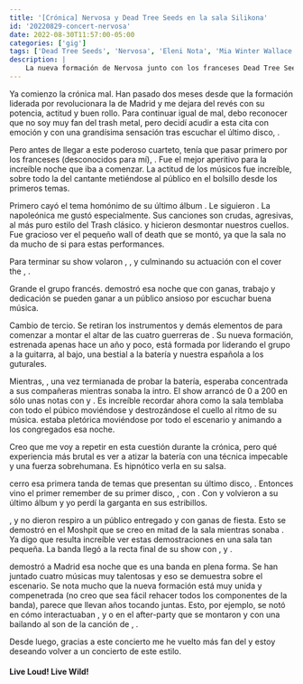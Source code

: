 ```yaml
---
title: '[Crónica] Nervosa y Dead Tree Seeds en la sala Silikona'
id: '20220829-concert-nervosa'
date: 2022-08-30T11:57:00-05:00
categories: ['gig']
tags: ['Dead Tree Seeds', 'Nervosa', 'Eleni Nota', 'Mia Winter Wallace', 'Prika Amaral', 'Diva Satánica', 'Push the Button', 'Perpetual Chaos']
description: |
    La nueva formación de Nervosa junto con los franceses Dead Tree Seeds, reventaron la sala Silikona el pasado 26 de Junio
---
```

Ya comienzo la crónica mal. Han pasado dos meses desde que la formación liderada por <important text="Prika Amaral" /> revolucionara la <important text="sala Silikona" /> de Madrid y me dejara del revés con su potencia, actitud y buen rollo. Para continuar igual de mal, debo reconocer que no soy muy fan del trash metal, pero decidí acudir a esta cita con emoción y con una grandísima sensación tras escuchar el último disco, <important text="Perpetual Chaos" />.

Pero antes de llegar a este poderoso cuarteto, tenía que pasar primero por los franceses (desconocidos para mí), <important text="Dead Tree Seeds" />. Fue el mejor aperitivo para la increíble noche que iba a comenzar. La actitud de los músicos fue increíble, sobre todo la del cantante <important text="Frank Vortrex" /> metiéndose al público en el bolsillo desde los primeros temas.

<post-image
    source="20220829-concert-nervosa/Nervosa_DeadTreeSeeds-05"
    title="Dead Tree Seeds"
/>

Primero cayó el tema homónimo de su último álbum <important text="Push the Button" />. Le siguieron <important text="Thru God for Vengeance" />. La napoleónica <important text="1796" /> me gustó especialmente. Sus canciones son crudas, agresivas, al más puro estilo del Trash clásico. <important text="Set the Fire" /> y <important text="Torture and Rage" /> hicieron desmontar nuestros cuellos. Fue gracioso ver el pequeño wall of death que se montó, ya que la sala no da mucho de si para estas performances.

<post-image
    source="20220829-concert-nervosa/Nervosa_DeadTreeSeeds-02"
    title="Dead Tree Seeds"
/>

Para terminar su show volaron <important text="White Wolf" />, <important text="Wailling the Wall" />, <important text="Abjection" /> y <important text="Hommage to the Tash" /> culminando su actuación con el cover the <important text="Testament" />, <important text="The Preacher" />.

<post-image
    source="20220829-concert-nervosa/Nervosa_DeadTreeSeeds-01"
    title="Dead Tree Seeds"
/>

Grande el grupo francés. <important text="Dead Tree Seeds" /> demostró esa noche que con ganas, trabajo y dedicación se pueden ganar a un público ansioso por escuchar buena música.

<post-image
    source="20220829-concert-nervosa/Nervosa_DeadTreeSeeds-03"
    title="Dead Tree Seeds"
/>

Cambio de tercio. Se retiran los instrumentos y demás elementos de <important text="Dead Tree Seeds" /> para comenzar a montar el altar de las cuatro guerreras de <important text="Nervosa" />. Su nueva formación, estrenada apenas hace un año y poco, está formada por <important text="Prika Amaral" /> liderando el grupo a la guitarra, <important text="Mia Winter Wallace" /> al bajo, una bestial <important text="Eleni Nota" /> a la batería y nuestra española <important text="Diva Satánica" /> a los guturales.

<post-image
    source="20220829-concert-nervosa/Nervosa_DeadTreeSeeds-07"
    title="Nervosa"
/>

Mientras, <important text="Eleni" />, una vez termianada de probar la batería, esperaba concentrada a sus compañeras mientras sonaba la intro. El show arrancó de 0 a 200 en sólo unas notas con <important text="Kings of Domination" /> y <important text="Genocidal Command" />. Es increíble recordar ahora como la sala temblaba con todo el púbico moviéndose y destrozándose el cuello al ritmo de su música. <important text="Diva Satánica" /> estaba pletórica moviéndose por todo el escenario y animando a los congregados esa noche.

<post-image
    source="20220829-concert-nervosa/Nervosa_DeadTreeSeeds-16"
    title="Nervosa"
/>

Creo que me voy a repetir en esta cuestión durante la crónica, pero qué experiencia más brutal es ver a <important text="Eleni Nota" /> atizar la batería con una técnica impecable y una fuerza sobrehumana. Es hipnótico verla en su salsa.

<post-image
    source="20220829-concert-nervosa/Nervosa_DeadTreeSeeds-13"
    title="Nervosa"
/>

<important text="People of the Abyss" /> cerro esa primera tanda de temas que presentan su último disco, <important text="Perpetual Chaos" />. Entonces vino el primer remember de su primer disco, <important text="Victim of Yourself" />, con <important text="Death!" />. Con <important text="Time to Fight" /> y <important text="Venomous" /> volvieron a su último álbum y yo perdí la garganta en sus estribillos.

<post-image
    source="20220829-concert-nervosa/Nervosa_DeadTreeSeeds-10"
    title="Nervosa"
/>

<important text="Masked Betrayer" />, <important text="Perpetual Chaos" /> y <important text="Blood Eagle" /> no dieron respiro a un público entregado y con ganas de fiesta. Esto se demostró en el Moshpit que se creo en mitad de la sala mientras sonaba <important text="Into the Moshpit" />. Ya digo que resulta increíble ver estas demostraciones en una sala tan pequeña. La banda llegó a la recta final de su show con <important text="Rebel Soul" />, <important text="Guided by Evil" /> y <important text="Under the Ruins" />.

<post-image
    source="20220829-concert-nervosa/Nervosa_DeadTreeSeeds-14"
    title="Nervosa"
/>

<important text="Nervosa" /> demostró a Madrid esa noche que es una banda en plena forma. Se han juntado cuatro músicas muy talentosas y eso se demuestra sobre el escenario. Se nota mucho que la nueva formación está muy unida y compenetrada  (no creo que sea fácil rehacer todos los componentes de la banda), parece que llevan años tocando juntas. Esto, por ejemplo, se notó en cómo interactuaban <important text="Diva Satánica" />, <important text="Mia Winter Wallace" /> y <important text="Prika Amaral" /> o en el after-party que se montaron <important text="Eleni Nota" /> y <important text="Diva Satánica" /> con una <important text="Mia Winter Wallace" /> bailando al son de la canción de <important text="Jarabe de Palo" />, <important text="Bonito" />.

<post-image
    source="20220829-concert-nervosa/Nervosa_DeadTreeSeeds-11"
    title="Nervosa"
/>

Desde luego, gracias a este concierto me he vuelto más fan del <important text="Trash Metal" /> y estoy deseando volver a un concierto de este estilo.

<h4>Live Loud! Live Wild!</h4>

<div class="image-gallery">
    <post-image
        source="20220829-concert-nervosa/Nervosa_DeadTreeSeeds-04"
        title="Nervosa"
    />
    <post-image
        source="20220829-concert-nervosa/Nervosa_DeadTreeSeeds-08"
        title="Nervosa"
    />
    <post-image
        source="20220829-concert-nervosa/Nervosa_DeadTreeSeeds-09"
        title="Nervosa"
    />
    <post-image
        source="20220829-concert-nervosa/Nervosa_DeadTreeSeeds-12"
        title="Nervosa"
    />
    <post-image
        source="20220829-concert-nervosa/Nervosa_DeadTreeSeeds-15"
        title="Nervosa"
    />
    <post-image
        source="20220829-concert-nervosa/Nervosa_DeadTreeSeeds-17"
        title="Nervosa"
    />
    <post-image
        source="20220829-concert-nervosa/Nervosa_DeadTreeSeeds-18"
        title="Nervosa"
    />
</div>